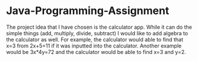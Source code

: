 # Java-Programming-Assignment
The project idea that I have chosen is the calculator app. While it can do the simple things (add, multiply, divide, subtract) I would like to add algebra to the calculator as well. For example, the calculator would able to find that x=3 from 2x+5=11 if it was inputted into the calculator. Another example would be 3x*4y=72 and the calculator would be able to find x=3 and y=2.
